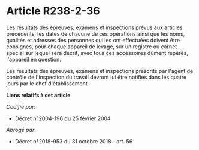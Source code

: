 # Article R238-2-36

Les résultats des épreuves, examens et inspections prévus aux articles précédents, les dates de chacune de ces opérations
ainsi que les noms, qualités et adresses des personnes qui les ont effectuées doivent être consignés, pour chaque appareil de
levage, sur un registre ou carnet spécial sur lequel sera décrit, avec tous ces accessoires dûment repérés, l'appareil en
question.

Les résultats des épreuves, examens et inspections prescrits par l'agent de contrôle de l'inspection du travail devront lui
être notifiés dans les quatre jours par le chef d'établissement.

**Liens relatifs à cet article**

_Codifié par_:

  - Décret n°2004-196 du 25 février 2004

_Abrogé par_:

  - Décret n°2018-953 du 31 octobre 2018 - art. 56
